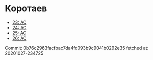 # Коротаев
- [23: AC](23.md)
- [24: AC](24.md)
- [25: AC](25.md)
- [26: AC](26.md)

Commit: 0b76c2963facfbac7da4fd093b9c9041b0292e35
 fetched at: 20201027-234725
